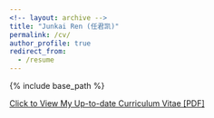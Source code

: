 ```yaml
---
<!-- layout: archive -->
title: "Junkai Ren (任君凯)"
permalink: /cv/
author_profile: true
redirect_from:
  - /resume
---
```


{% include base_path %}

[Click to View My Up-to-date Curriculum Vitae [PDF]](http://jkren6.github.io/files/jkren_cv.pdf)

<!-- <embed src="http://jkren6.github.io/files/jkren_cv.pdf" width="650" height="1800" type='application/pdf'> -->
